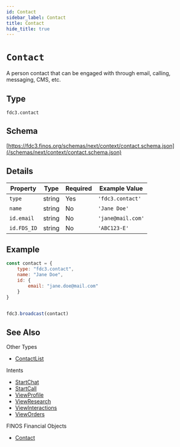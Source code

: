 ```yaml
---
id: Contact
sidebar_label: Contact
title: Contact
hide_title: true
---
```

# `Contact`

A person contact that can be engaged with through email, calling, messaging, CMS, etc.

## Type

`fdc3.contact`

## Schema

[https://fdc3.finos.org/schemas/next/context/contact.schema.json](/schemas/next/context/contact.schema.json)

## Details

| Property    | Type    | Required | Example Value     |
|-------------|---------|----------|-------------------|
| `type`      | string  | Yes      | `'fdc3.contact'`  |
| `name`      | string  | No       | `'Jane Doe'`      |
| `id.email`  | string  | No       | `'jane@mail.com'` |
| `id.FDS_ID` | string  | No       | `'ABC123-E'`      |

## Example

```js
const contact = {
    type: "fdc3.contact",
    name: "Jane Doe",
    id: {
        email: "jane.doe@mail.com"
    }
}


fdc3.broadcast(contact)
```

## See Also

Other Types
- [ContactList](ContactList)

Intents
- [StartChat](../../intents/ref/StartChat)
- [StartCall](../../intents/ref/StartCall)
- [ViewProfile](../../intents/ref/ViewProfile)
- [ViewResearch](../../intents/ref/ViewResearch)
- [ViewInteractions](../../intents/ref/ViewInteractions)
- [ViewOrders](../../intents/ref/ViewOrders)

FINOS Financial Objects
- [Contact](https://fo.finos.org/docs/objects/contact)
